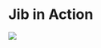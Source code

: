 # Jib in Action

[![](https://img.shields.io/badge/JCConf-2024-red?style=for-the-badge)](https://jcconf.tw/2024/)
